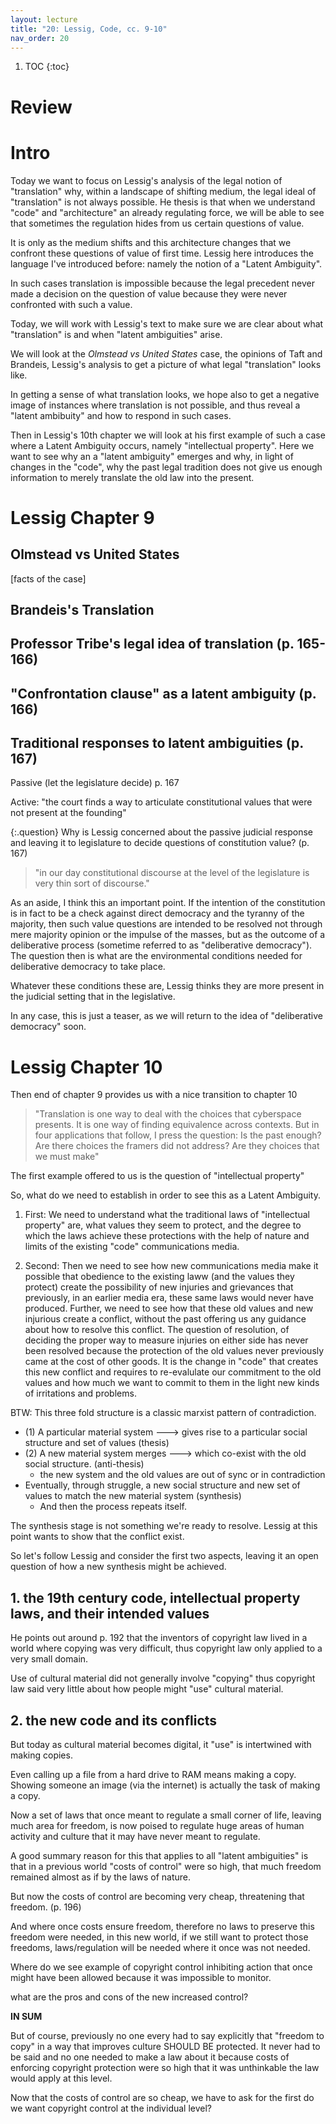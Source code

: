 ```yaml
---
layout: lecture
title: "20: Lessig, Code, cc. 9-10"
nav_order: 20
---
```


1. TOC 
{:toc}

# Review

# Intro


Today we want to focus on Lessig's analysis of the legal notion of "translation" why, within a landscape of shifting medium, the legal ideal of "translation" is not always possible. He thesis is that when we understand "code" and "architecture" an already regulating force, we will be able to see that sometimes the regulation hides from us certain questions of value. 

It is only as the medium shifts and this architecture changes that we confront these questions of value of first time. Lessig here introduces the language I've introduced before: namely the notion of a "Latent Ambiguity".

In such cases translation is impossible because the legal precedent never made a decision on the question of value because they were never confronted with such a value. 

Today, we will work with Lessig's text to make sure we are clear about what "translation" is and when "latent ambiguities" arise. 

We will look at the *Olmstead vs United States* case, the opinions of Taft and Brandeis, Lessig's analysis to get a picture of what legal "translation" looks like. 

In getting a sense of what translation looks, we hope also to get a negative image of instances where translation is not possible, and thus reveal a "latent ambibuity" and how to respond in such cases.

Then in Lessig's 10th chapter we will look at his first example of such a case where a Latent Ambiguity occurs, namely "intellectual property". Here we want to see why an a "latent ambiguity" emerges and why, in light of changes in the "code", why the past legal tradition does not give us enough information to merely translate the old law into the present.

# Lessig Chapter 9

## Olmstead vs United States

[facts of the case]

## Brandeis's Translation

## Professor Tribe's legal idea of translation (p. 165-166)

## "Confrontation clause" as a latent ambiguity (p. 166)

## Traditional responses to latent ambiguities (p. 167)

Passive (let the legislature decide) p. 167

Active: "the court finds a way to articulate constitutional values that were not present at the founding"

{:.question}
Why is Lessig concerned about the passive judicial response and leaving it to legislature to decide questions of constitution value? (p. 167)

<div class="answer">

> "in our day constitutional discourse at the level of the legislature is very thin sort of discourse."

As an aside, I think this an important point. If the intention of the constitution is in fact to be a check against direct democracy and the tyranny of the majority, then such value questions are intended to be resolved not through mere majority opinion or the impulse of the masses, but as the outcome of a deliberative process (sometime referred to as "deliberative democracy"). The question then is what are the environmental conditions needed for deliberative democracy to take place. 

Whatever these conditions these are, Lessig thinks they are more present in the judicial setting that in the legislative. 

In any case, this is just a teaser, as we will return to the idea of "deliberative democracy" soon.

</div>


# Lessig Chapter 10

Then end of chapter 9 provides us with a nice transition to chapter 10

> "Translation is one way to deal with the choices that cyberspace presents. It is one way of finding equivalence across contexts. But in four applications that follow, I press the question: Is the past enough? Are there choices the framers did not address? Are they choices that we must make"

The first example offered to us is the question of "intellectual property"

So, what do we need to establish in order to see this as a Latent Ambiguity. 

1) First: We need to understand what the traditional laws of "intellectual property" are, what values they seem to protect, and the degree to which the laws achieve these protections with the help of nature and limits of the existing "code" communications media.

2) Second: Then we need to see how new communications media make it possible that obedience to the existing laww (and the values they protect) create the possibility of new injuries and grievances that previously, in an earlier media era, these same laws would never have produced. Further, we need to see how that these old values and new injurious create a conflict, without the past offering us any guidance about how to resolve this conflict. The question of resolution, of deciding the proper way to measure injuries on either side has never been resolved because the protection of the old values never previously came at the cost of other goods. It is the change in "code" that creates this new conflict and requires to re-evalulate our commitment to the old values and how much we want to commit to them in the light new kinds of irritations and problems.

BTW: This three fold structure is a classic marxist pattern of contradiction. 

* (1) A particular material system ---> gives rise to a particular social structure and set of values (thesis)
* (2) A new material system merges ---> which co-exist with the old social structure. (anti-thesis)
  * the new system and the old values are out of sync or in contradiction
* Eventually, through struggle, a new social structure and new set of values to match the new material system (synthesis)
  * And then the process repeats itself.

The synthesis stage is not something we're ready to resolve. Lessig at this point wants to show that the conflict exist.

So let's follow Lessig and consider the first two aspects, leaving it an open question of how a new synthesis might be achieved.

## 1. the 19th century code, intellectual property laws, and their intended values

He points out around p. 192 that the inventors of copyright law lived in a world where copying was very difficult, thus copyright law only applied to a very small domain. 

Use of cultural material did not generally involve "copying" thus copyright law said very little about how people might "use" cultural material.



## 2. the new code and its conflicts

But today as cultural material becomes digital, it "use" is intertwined with making copies.

Even calling up a file from a hard drive to RAM means making a copy. Showing someone an image (via the internet) is actually the task of making a copy.

Now a set of laws that once meant to regulate a small corner of life, leaving much area for freedom, is now poised to regulate huge areas of human activity and culture that it may have never meant to regulate.

A good summary reason for this that applies to all "latent ambiguities" is that in a previous world "costs of control" were so high, that much freedom remained almost as if by the laws of nature.

But now the costs of control are becoming very cheap, threatening that freedom. (p. 196)

And where once costs ensure freedom, therefore no laws to preserve this freedom were needed, in this new world, if we still want to protect those freedoms, laws/regulation will be needed where it once was not needed.

<div class="discussion" markdown="1">

<span class="respond"/> Where do we see example of copyright control inhibiting action that once might have been allowed because it was impossible to monitor.

<span class="respond"/> what are the pros and cons of the new increased control?

</div>


**IN SUM**

But of course, previously no one every had to say explicitly that "freedom to copy" in a way that improves culture SHOULD BE protected. It never had to be said and no one needed to make a law about it because costs of enforcing copyright protection were so high that it was unthinkable the law would apply at this level. 

Now that the costs of control are so cheap, we have to ask for the first do we want copyright control at the individual level?






